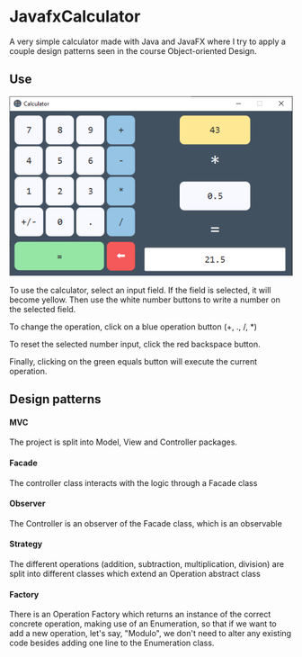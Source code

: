 # JavafxCalculator

A very simple calculator made with Java and JavaFX where I try to apply a couple design patterns seen in the course Object-oriented Design.

## Use

![screenshot of the app](/calc.png?raw=true "Title")

To use the calculator, select an input field. If the field is selected, it will become yellow.
Then use the white number buttons to write a number on the selected field.

To change the operation, click on a blue operation button (+, ., /, *)

To reset the selected number input, click the red backspace button.

Finally, clicking on the green equals button will execute the current operation.


## Design patterns

#### MVC
The project is split into Model, View and Controller packages.

#### Facade
The controller class interacts with the logic through a Facade class

#### Observer
The Controller is an observer of the Facade class, which is an observable

#### Strategy
The different operations (addition, subtraction, multiplication, division) are split into different classes which extend an Operation abstract class

#### Factory
There is an Operation Factory which returns an instance of the correct concrete operation, making use of an Enumeration, so that if we want to add a new operation, let's say, "Modulo", we don't need to alter any existing code besides adding one line to the Enumeration class.
